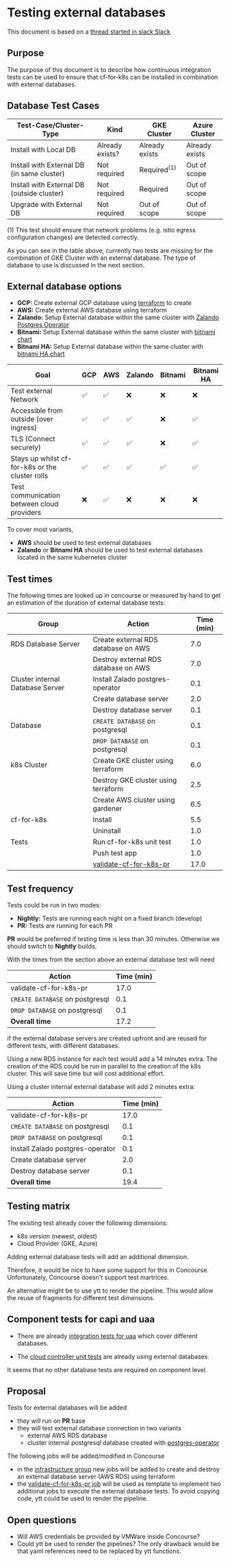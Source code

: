# Testing external databases


This document is based on a [thread started in slack Slack](https://cloudfoundry.slack.com/archives/CH9LF6V1P/p1591210825480300)

## Purpose

The purpose of this document is to describe how continuous integration tests can be used to ensure that cf-for-k8s can be installed in combination with external databases.

## Database Test Cases


| Test-Case/Cluster-Type                     | Kind            | GKE Cluster           | Azure Cluster  |
|--------------------------------------------|-----------------|-----------------------|----------------|
| Install with Local DB                      | Already exists? | Already exists        | Already exists |
| Install with External DB (in same cluster) | Not required    | Required<sup>(1)<sup> | Out of scope   |
| Install with External DB (outside cluster) | Not required    | Required              | Out of scope   |
| Upgrade with External DB                   | Not required    | Out of scope          | Out of scope   |

(1) This test should ensure that network problems (e.g. istio egress configuration changes) are detected correctly.

As you can see in the table above, currently two tests are missing for the combination of GKE Cluster with an external database. The type of database to use is discussed in the next section.

## External database options

* **GCP:** Create external GCP database using [terraform](https://github.com/cloudfoundry/cf-for-k8s/tree/master/deploy/gke/terraform) to create 
* **AWS:** Create external AWS database using terraform
* **Zalando:** Setup External database within the same cluster with [Zalando Postgres Operator](https://github.com/zalando/postgres-operator)
* **Bitnami:** Setup External database within the same cluster with [bitnami chart](https://github.com/bitnami/charts/tree/master/bitnami/postgresql)
* **Bitnami HA:** Setup External database within the same cluster with [bitnami HA chart](https://github.com/bitnami/charts/tree/master/bitnami/postgresql-ha/)

| Goal                                            | GCP                | AWS                | Zalando            | Bitnami            | Bitnami HA         |
|-------------------------------------------------|--------------------|--------------------|--------------------|--------------------|--------------------|
| Test external Network                           | :white_check_mark: | :white_check_mark: | :x:                | :x:                | :x:                |
| Accessible from outside  (over ingress)         | :white_check_mark: | :white_check_mark: | :white_check_mark: | :x:                | :white_check_mark: |
| TLS (Connect securely)                          | :white_check_mark: | :white_check_mark: | :white_check_mark: | :x:                | :white_check_mark: |
| Stays up whilst cf-for-k8s or the cluster rolls | :white_check_mark: | :white_check_mark: | :white_check_mark: | :white_check_mark: | :white_check_mark: |
| Test communication between cloud providers      | :x:                | :white_check_mark: | :x:                | :x:                | :x:                |

To cover most variants,
* **AWS** should be used to test external databases
* **Zalando** or **Bitnami HA** should be used to test external databases located in the same kubernetes cluster

## Test times

The following times are looked up in concourse or measured by hand to get an estimation of the duration of external database tests:

| Group                            | Action                                                                                                                                     | Time (min) |
|----------------------------------|--------------------------------------------------------------------------------------------------------------------------------------------|------------|
| RDS Database Server              | Create external RDS database on AWS                                                                                                        | 7.0        |
|                                  | Destroy external RDS database on AWS                                                                                                       | 7.0        |
| Cluster internal Database Server | Install Zalado postgres-operator                                                                                                           | 0.1        |
|                                  | Create database server                                                                                                                     | 2.0        |
|                                  | Destroy database server                                                                                                                    | 0.1        |
| Database                         | `CREATE DATABASE` on postgresql                                                                                                            | 0.1        |
|                                  | `DROP DATABASE` on postgresql                                                                                                              | 0.1        |
| k8s Cluster                      | Create GKE cluster using terraform                                                                                                         | 6.0        |
|                                  | Destroy GKE cluster using terraform                                                                                                        | 2.5        |
|                                  | Create AWS cluster using gardener                                                                                                          | 6.5        |
| cf-for-k8s                       | Install                                                                                                                                    | 5.5        |
|                                  | Uninstall                                                                                                                                  | 1.0        |
| Tests                            | Run cf-for-k8s unit test                                                                                                                   | 1.0        |
|                                  | Push test app                                                                                                                              | 1.0        |
|                                  | [validate-cf-for-k8s-pr](https://release-integration.ci.cf-app.com/teams/main/pipelines/cf-for-k8s/jobs/validate-cf-for-k8s-pr/builds/165) | 17.0       |


## Test frequency

Tests could be run in two modes:

* **Nightly:** Tests are running each night on a fixed branch (develop)
* **PR:** Tests are running for each PR


**PR** would be preferred if testing time is less than 30 minutes. Otherwise we should switch to **Nightly** builds.

With the times from the section above an external database test will need

| Action                          | Time (min) |
|---------------------------------|------------|
| validate-cf-for-k8s-pr          | 17.0       |
| `CREATE DATABASE` on postgresql | 0.1        |
| `DROP DATABASE` on postgresql   | 0.1        |
| **Overall time**                | 17.2       |

if the external database servers are created upfront and are reused for different tests, with different databases. 

Using a new RDS instance for each test would add a 14 minutes extra. The creation of the RDS could be run in parallel to the creation of the k8s cluster. This will save time but will cost additional effort.

Using a cluster internal external database will add 2 minutes extra:

| Action                           | Time (min) |
|----------------------------------|------------|
| validate-cf-for-k8s-pr           | 17.0       |
| `CREATE DATABASE` on postgresql  | 0.1        |
| `DROP DATABASE` on postgresql    | 0.1        |
| Install Zalado postgres-operator | 0.1        |
| Create database server           | 2.0        |
| Destroy database server          | 0.1        |
| **Overall time**                 | 19.4       |

## Testing matrix

The existing test already cover the following dimensions:
* k8s version (newest, oldest)
* Cloud Provider (GKE, Azure)

Adding external database tests will add an additional dimension.

Therefore, it would be nice to have some support for this in Concourse. Unfortunately, Concourse doesn't support test martrices.

An alternative might be to use ytt to render the pipeline. This would allow the reuse of fragments for different test dimensions.

## Component tests for capi and uaa

* There are already [integration tests for uaa](https://github.com/cloudfoundry/uaa/blob/develop/run-integration-tests.sh) which cover different databases.

* The [cloud controller unit tests](https://github.com/cloudfoundry/cloud_controller_ng#unit-tests) are already using external databases.

It seems that no other database tests are required on component level.

## Proposal

Tests for external databases will be added
* they will run on **PR** base
* they will test external database connection in two variants
  * external AWS RDS database
  * cluster internal postgresql database created with [postgres-operator](https://github.com/zalando/postgres-operator)

The following jobs will be added/modified in Concourse
* in the [infrastructure group](https://release-integration.ci.cf-app.com/teams/main/pipelines/cf-for-k8s?group=infrastructure) new jobs will be added to create and destroy an external database server (AWS RDS) using terraform
* the [validate-cf-for-k8s-pr job](https://release-integration.ci.cf-app.com/teams/main/pipelines/cf-for-k8s/jobs/validate-cf-for-k8s-pr/builds/165) will be used as template to implement two additional jobs to execute the external database tests. To avoid copying code, ytt could be used to render the pipeline.


## Open questions

* Will AWS credentials be provided by VMWare inside Concourse?
* Could ytt be used to render the pipelines? The only drawback would be that yaml references need to be replaced by ytt functions.
